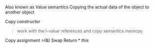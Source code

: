 Also known as Value semantics
Copying the actual data of the object to another object

Copy constructor
> work with the l-value references and copy semantics
> memcpy

Copy assignment =(&)
Swap
Return * this